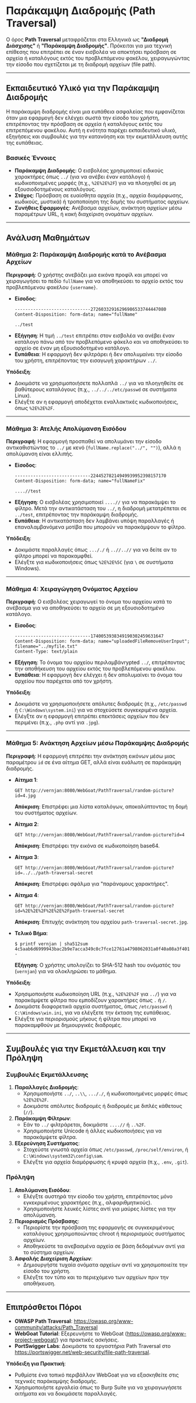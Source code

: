 # Παράκαμψη Διαδρομής (Path Traversal)

Ο όρος **Path Traversal** μεταφράζεται στα Ελληνικά ως **"Διαδρομή Διάσχισης"** ή **"Παράκαμψη Διαδρομής"**. Πρόκειται για μια τεχνική επίθεσης που επιτρέπει σε έναν εισβολέα να αποκτήσει πρόσβαση σε αρχεία ή καταλόγους εκτός του προβλεπόμενου φακέλου, χειραγωγώντας την είσοδο που σχετίζεται με τη διαδρομή αρχείων (file path).

---

## Εκπαιδευτικό Υλικό για την Παράκαμψη Διαδρομής

Η παράκαμψη διαδρομής είναι μια ευπάθεια ασφαλείας που εμφανίζεται όταν μια εφαρμογή δεν ελέγχει σωστά την είσοδο του χρήστη, επιτρέποντας την πρόσβαση σε αρχεία ή καταλόγους εκτός του επιτρεπόμενου φακέλου. Αυτή η ενότητα παρέχει εκπαιδευτικό υλικό, εξηγήσεις και συμβουλές για την κατανόηση και την εκμετάλλευση αυτής της ευπάθειας.

### Βασικές Έννοιες
- **Παράκαμψη Διαδρομής**: Ο εισβολέας χρησιμοποιεί ειδικούς χαρακτήρες όπως `../` (για να ανέβει έναν κατάλογο) ή κωδικοποιημένες μορφές (π.χ., `%2E%2E%2F`) για να πλοηγηθεί σε μη εξουσιοδοτημένους καταλόγους.
- **Στόχος**: Πρόσβαση σε ευαίσθητα αρχεία (π.χ., αρχεία διαμόρφωσης, κωδικούς, μυστικά) ή τροποποίηση της δομής του συστήματος αρχείων.
- **Συνήθεις Εφαρμογές**: Ανέβασμα αρχείων, ανάκτηση αρχείων μέσω παραμέτρων URL, ή κακή διαχείριση ονομάτων αρχείων.

---

## Ανάλυση Μαθημάτων

### Μάθημα 2: Παράκαμψη Διαδρομής κατά το Ανέβασμα Αρχείων
**Περιγραφή**: Ο χρήστης ανεβάζει μια εικόνα προφίλ και μπορεί να χειραγωγήσει το πεδίο `fullName` για να αποθηκεύσει το αρχείο εκτός του προβλεπόμενου φακέλου `{username}`.

- **Είσοδος**:
  ```
  -----------------------------27260332916296986533744447080
  Content-Disposition: form-data; name="fullName"

  ../test
  ```
- **Εξήγηση**: Η τιμή `../test` επιτρέπει στον εισβολέα να ανέβει έναν κατάλογο πάνω από τον προβλεπόμενο φάκελο και να αποθηκεύσει το αρχείο σε έναν μη εξουσιοδοτημένο κατάλογο.
- **Ευπάθεια**: Η εφαρμογή δεν φιλτράρει ή δεν απολυμαίνει την είσοδο του χρήστη, επιτρέποντας την εισαγωγή χαρακτήρων `../`.

**Υπόδειξη**:
- Δοκιμάστε να χρησιμοποιήσετε πολλαπλά `../` για να πλοηγηθείτε σε βαθύτερους καταλόγους (π.χ., `../../../etc/passwd` σε συστήματα Linux).
- Ελέγξτε αν η εφαρμογή αποδέχεται εναλλακτικές κωδικοποιήσεις, όπως `%2E%2E%2F`.

---

### Μάθημα 3: Ατελής Απολύμανση Εισόδου
**Περιγραφή**: Η εφαρμογή προσπαθεί να απολυμάνει την είσοδο αντικαθιστώντας το `../` με κενό (`fullName.replace("../", "")`), αλλά η απολύμανση είναι ελλιπής.

- **Είσοδος**:
  ```
  -----------------------------22445278214949939952398157170
  Content-Disposition: form-data; name="fullNameFix"

  ....//test
  ```
- **Εξήγηση**: Ο εισβολέας χρησιμοποιεί `....//` για να παρακάμψει το φίλτρο. Μετά την αντικατάσταση του `../`, η διαδρομή μετατρέπεται σε `../test`, επιτρέποντας την παράκαμψη διαδρομής.
- **Ευπάθεια**: Η αντικατάσταση δεν λαμβάνει υπόψη παραλλαγές ή επαναλαμβανόμενα μοτίβα που μπορούν να παρακάμψουν το φίλτρο.

**Υπόδειξη**:
- Δοκιμάστε παραλλαγές όπως `..././` ή `..//..//` για να δείτε αν το φίλτρο μπορεί να παρακαμφθεί.
- Ελέγξτε για κωδικοποιήσεις όπως `%2E%2E%5C` (για `\` σε συστήματα Windows).

---

### Μάθημα 4: Χειραγώγηση Ονόματος Αρχείου
**Περιγραφή**: Ο εισβολέας χειραγωγεί το όνομα του αρχείου κατά το ανέβασμα για να αποθηκεύσει το αρχείο σε μη εξουσιοδοτημένο κατάλογο.

- **Είσοδος**:
  ```
  -----------------------------1740053938349190302459631647
  Content-Disposition: form-data; name="uploadedFileRemoveUserInput"; filename="../myfile.txt"
  Content-Type: text/plain
  ```
- **Εξήγηση**: Το όνομα του αρχείου περιλαμβάνrypted `../`, επιτρέποντας την αποθήκευση του αρχείου εκτός του προβλεπόμενου φακέλου.
- **Ευπάθεια**: Η εφαρμογή δεν ελέγχει ή δεν απολυμαίνει το όνομα του αρχείου που παρέχεται από τον χρήστη.

**Υπόδειξη**:
- Δοκιμάστε να χρησιμοποιήσετε απόλυτες διαδρομές (π.χ., `/etc/passwd` ή `C:\Windows\system.ini`) για να στοχεύσετε συγκεκριμένα αρχεία.
- Ελέγξτε αν η εφαρμογή επιτρέπει επεκτάσεις αρχείων που δεν περιμένει (π.χ., `.php` αντί για `.jpg`).

---

### Μάθημα 5: Ανάκτηση Αρχείων μέσω Παράκαμψης Διαδρομής
**Περιγραφή**: Η εφαρμογή επιτρέπει την ανάκτηση εικόνων μέσω μιας παραμέτρου `id` σε ένα αίτημα GET, αλλά είναι ευάλωτη σε παράκαμψη διαδρομής.

- **Αίτημα 1**:
  ```
  GET http://vernjan:8080/WebGoat/PathTraversal/random-picture?id=4.jpg
  ```
  **Απόκριση**: Επιστρέφει μια λίστα καταλόγων, αποκαλύπτοντας τη δομή του συστήματος αρχείων.

- **Αίτημα 2**:
  ```
  GET http://vernjan:8080/WebGoat/PathTraversal/random-picture?id=4
  ```
  **Απόκριση**: Επιστρέφει την εικόνα σε κωδικοποίηση base64.

- **Αίτημα 3**:
  ```
  GET http://vernjan:8080/WebGoat/PathTraversal/random-picture?id=../../path-traversal-secret
  ```
  **Απόκριση**: Επιστρέφει σφάλμα για "παράνομους χαρακτήρες".

- **Αίτημα 4**:
  ```
  GET http://vernjan:8080/WebGoat/PathTraversal/random-picture?id=%2E%2E%2F%2E%2E%2Fpath-traversal-secret
  ```
  **Απόκριση**: Επιτυχής ανάκτηση του αρχείου `path-traversal-secret.jpg`.

- **Τελικό Βήμα**:
  ```
  $ printf vernjan | sha512sum
  4c5aab6d6999943bac2b9e7acca349c0c7fce12761a4798062031a0f40a08a3f4011f3b09915f868fe7966c401316951b7669f5d54d3c67774e3a63c3040c9a6  -
  ```
  **Εξήγηση**: Ο χρήστης υπολογίζει το SHA-512 hash του ονόματός του (`vernjan`) για να ολοκληρώσει το μάθημα.

**Υπόδειξη**:
- Χρησιμοποιήστε κωδικοποίηση URL (π.χ., `%2E%2E%2F` για `../`) για να παρακάμψετε φίλτρα που εμποδίζουν χαρακτήρες όπως `.` ή `/`.
- Δοκιμάστε διαφορετικά αρχεία συστήματος, όπως `/etc/passwd` ή `C:\Windows\win.ini`, για να ελέγξετε την έκταση της ευπάθειας.
- Ελέγξτε για περιορισμούς μήκους ή φίλτρα που μπορεί να παρακαμφθούν με δημιουργικές διαδρομές.

---

## Συμβουλές για την Εκμετάλλευση και την Πρόληψη

### Συμβουλές Εκμετάλλευσης
1. **Παραλλαγές Διαδρομής**:
   - Χρησιμοποιήστε `../`, `..\\`, `..././`, ή κωδικοποιημένες μορφές όπως `%2E%2E%2F`.
   - Δοκιμάστε απόλυτες διαδρομές ή διαδρομές με διπλές κάθετους (`//`).
2. **Παράκαμψη Φίλτρων**:
   - Εάν το `../` φιλτράρεται, δοκιμάστε `....//` ή `..%2F`.
   - Χρησιμοποιήστε Unicode ή άλλες κωδικοποιήσεις για να παρακάμψετε φίλτρα.
3. **Εξερεύνηση Συστήματος**:
   - Στοχεύστε γνωστά αρχεία όπως `/etc/passwd`, `/proc/self/environ`, ή `C:\Windows\system32\config\sam`.
   - Ελέγξτε για αρχεία διαμόρφωσης ή κρυφά αρχεία (π.χ., `.env`, `.git`).

### Πρόληψη
1. **Απολύμανση Εισόδου**:
   - Ελέγξτε αυστηρά την είσοδο του χρήστη, επιτρέποντας μόνο εγκεκριμένους χαρακτήρες (π.χ., αλφαριθμητικούς).
   - Χρησιμοποιήστε λευκές λίστες αντί για μαύρες λίστες για την απολύμανση.
2. **Περιορισμός Πρόσβασης**:
   - Περιορίστε την πρόσβαση της εφαρμογής σε συγκεκριμένους καταλόγους χρησιμοποιώντας chroot ή περιορισμούς συστήματος αρχείων.
   - Αποθηκεύστε τα ανεβασμένα αρχεία σε βάση δεδομένων αντί για το σύστημα αρχείων.
3. **Ασφαλής Διαχείριση Αρχείων**:
   - Δημιουργήστε τυχαία ονόματα αρχείων αντί να χρησιμοποιείτε την είσοδο του χρήστη.
   - Ελέγξτε τον τύπο και το περιεχόμενο των αρχείων πριν την αποθήκευση.

---

## Επιπρόσθετοι Πόροι
- **OWASP Path Traversal**: https://owasp.org/www-community/attacks/Path_Traversal
- **WebGoat Tutorial**: Εξερευνήστε το WebGoat (https://owasp.org/www-project-webgoat/) για πρακτικές ασκήσεις.
- **PortSwigger Labs**: Δοκιμάστε τα εργαστήρια Path Traversal στο https://portswigger.net/web-security/file-path-traversal.

**Υπόδειξη για Πρακτική**:
- Ρυθμίστε ένα τοπικό περιβάλλον WebGoat για να εξασκηθείτε στις τεχνικές παράκαμψης διαδρομής.
- Χρησιμοποιήστε εργαλεία όπως το Burp Suite για να χειραγωγήσετε αιτήματα και να δοκιμάσετε παραλλαγές.

